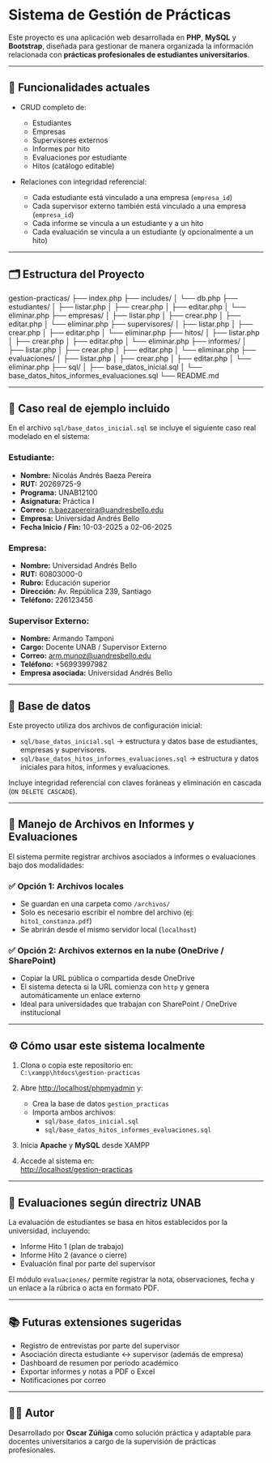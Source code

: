 # Sistema de Gestión de Prácticas

Este proyecto es una aplicación web desarrollada en **PHP**, **MySQL** y **Bootstrap**, diseñada para gestionar de manera organizada la información relacionada con **prácticas profesionales de estudiantes universitarios**.

---

## 🧩 Funcionalidades actuales

- CRUD completo de:
  - Estudiantes
  - Empresas
  - Supervisores externos
  - Informes por hito
  - Evaluaciones por estudiante
  - Hitos (catálogo editable)

- Relaciones con integridad referencial:
  - Cada estudiante está vinculado a una empresa (`empresa_id`)
  - Cada supervisor externo también está vinculado a una empresa (`empresa_id`)
  - Cada informe se vincula a un estudiante y a un hito
  - Cada evaluación se vincula a un estudiante (y opcionalmente a un hito)

---

## 🗂️ Estructura del Proyecto

gestion-practicas/
├── index.php
├── includes/
│ └── db.php
├── estudiantes/
│ ├── listar.php
│ ├── crear.php
│ ├── editar.php
│ └── eliminar.php
├── empresas/
│ ├── listar.php
│ ├── crear.php
│ ├── editar.php
│ └── eliminar.php
├── supervisores/
│ ├── listar.php
│ ├── crear.php
│ ├── editar.php
│ └── eliminar.php
├── hitos/
│ ├── listar.php
│ ├── crear.php
│ ├── editar.php
│ └── eliminar.php
├── informes/
│ ├── listar.php
│ ├── crear.php
│ ├── editar.php
│ └── eliminar.php
├── evaluaciones/
│ ├── listar.php
│ ├── crear.php
│ ├── editar.php
│ └── eliminar.php
├── sql/
│ ├── base_datos_inicial.sql
│ └── base_datos_hitos_informes_evaluaciones.sql
└── README.md


---

## 🧪 Caso real de ejemplo incluido

En el archivo `sql/base_datos_inicial.sql` se incluye el siguiente caso real modelado en el sistema:

### Estudiante:
- **Nombre:** Nicolás Andrés Baeza Pereira
- **RUT:** 20269725-9
- **Programa:** UNAB12100
- **Asignatura:** Práctica I
- **Correo:** n.baezapereira@uandresbello.edu
- **Empresa:** Universidad Andrés Bello
- **Fecha Inicio / Fin:** 10-03-2025 a 02-06-2025

### Empresa:
- **Nombre:** Universidad Andrés Bello
- **RUT:** 60803000-0
- **Rubro:** Educación superior
- **Dirección:** Av. República 239, Santiago
- **Teléfono:** 226123456

### Supervisor Externo:
- **Nombre:** Armando Tamponi
- **Cargo:** Docente UNAB / Supervisor Externo
- **Correo:** arm.munoz@uandresbello.edu
- **Teléfono:** +56993997982
- **Empresa asociada:** Universidad Andrés Bello

---

## 🧱 Base de datos

Este proyecto utiliza dos archivos de configuración inicial:

- `sql/base_datos_inicial.sql` → estructura y datos base de estudiantes, empresas y supervisores.
- `sql/base_datos_hitos_informes_evaluaciones.sql` → estructura y datos iniciales para hitos, informes y evaluaciones.

Incluye integridad referencial con claves foráneas y eliminación en cascada (`ON DELETE CASCADE`).

---

## 📄 Manejo de Archivos en Informes y Evaluaciones

El sistema permite registrar archivos asociados a informes o evaluaciones bajo dos modalidades:

### ✅ Opción 1: Archivos locales
- Se guardan en una carpeta como `/archivos/`
- Solo es necesario escribir el nombre del archivo (ej: `hito1_constanza.pdf`)
- Se abrirán desde el mismo servidor local (`localhost`)

### ✅ Opción 2: Archivos externos en la nube (OneDrive / SharePoint)
- Copiar la URL pública o compartida desde OneDrive
- El sistema detecta si la URL comienza con `http` y genera automáticamente un enlace externo
- Ideal para universidades que trabajan con SharePoint / OneDrive institucional

---

## ⚙️ Cómo usar este sistema localmente

1. Clona o copia este repositorio en:  
   `C:\xampp\htdocs\gestion-practicas`

2. Abre [http://localhost/phpmyadmin](http://localhost/phpmyadmin) y:
   - Crea la base de datos `gestion_practicas`
   - Importa ambos archivos:
     - `sql/base_datos_inicial.sql`
     - `sql/base_datos_hitos_informes_evaluaciones.sql`

3. Inicia **Apache** y **MySQL** desde XAMPP

4. Accede al sistema en:  
   [http://localhost/gestion-practicas](http://localhost/gestion-practicas)

---

## 🧠 Evaluaciones según directriz UNAB

La evaluación de estudiantes se basa en hitos establecidos por la universidad, incluyendo:

- Informe Hito 1 (plan de trabajo)
- Informe Hito 2 (avance o cierre)
- Evaluación final por parte del supervisor

El módulo `evaluaciones/` permite registrar la nota, observaciones, fecha y un enlace a la rúbrica o acta en formato PDF.

---

## 📚 Futuras extensiones sugeridas

- Registro de entrevistas por parte del supervisor
- Asociación directa estudiante ↔ supervisor (además de empresa)
- Dashboard de resumen por periodo académico
- Exportar informes y notas a PDF o Excel
- Notificaciones por correo

---

## 👨‍🏫 Autor

Desarrollado por **Oscar Zúñiga** como solución práctica y adaptable para docentes universitarios a cargo de la supervisión de prácticas profesionales.
